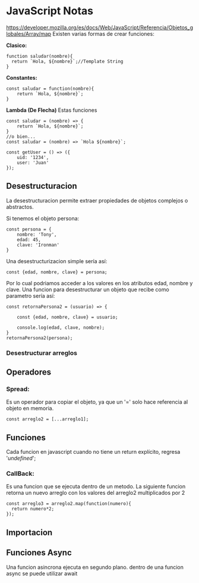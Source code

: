 
# **JavaScript Notas**
https://developer.mozilla.org/es/docs/Web/JavaScript/Referencia/Objetos_globales/Array/map
Existen varias formas de crear funciones:

**Clasico:**
```
function saludar(nombre){
  return `Hola, ${nombre}`;//Template String
}
```

**Constantes:**
```
const saludar = function(nombre){
    return `Hola, ${nombre}`;
}
```

**Lambda (De Flecha)**
Estas funciones 
```
const saludar = (nombre) => {
    return `Hola, ${nombre}`;
}
//o bien...
const saludar = (nombre) => `Hola ${nombre}`;

const getUser = () => ({
    uid: '1234',
    user: 'Juan'
});
```

## **Desestructuracion**
La desestructuracion permite extraer propiedades de objetos complejos o abstractos.

Si tenemos el objeto persona:
```
const persona = {
    nombre: 'Tony',
    edad: 45,
    clave: 'Ironman'
}
```
Una desestructurizacion simple sería así:
```
const {edad, nombre, clave} = persona;
```
Por lo cual podriamos acceder a los valores en los atributos edad, nombre y clave.
Una funcion para desestructurar un objeto que recibe como parametro sería así:
```
const retornaPersona2 = (usuario) => {

    const {edad, nombre, clave} = usuario;

    console.log(edad, clave, nombre);
}
retornaPersona2(persona);
```
### **Desestructurar arreglos**



## **Operadores**

### **Spread**:
Es un operador para copiar el objeto, ya que un '=' solo hace referencia al objeto en memoria.
```
const arreglo2 = [...arreglo1];
```

## **Funciones**
Cada funcion en javascript cuando no tiene un return explícito, regresa '*undefined*';

### **CallBack**: 
Es una funcion que se ejecuta dentro de un metodo. La siguiente funcion retorna un nuevo arreglo con los valores del arreglo2 multiplicados por 2
```
const arreglo3 = arreglo2.map(function(numero){
  return numero*2;
});
```

## **Importacion**

## **Funciones Async**
Una funcion asincrona ejecuta en segundo plano.
dentro de una funcion async se puede utilizar await